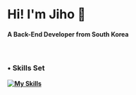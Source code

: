 
<h1>Hi! I'm Jiho 👋</h2>

<h4>A Back-End Developer from South Korea</h4>

<br/>

<b><h3>• Skills Set</h3><b/>

[![My Skills](https://skillicons.dev/icons?i=java,spring,react,js,mysql,jenkins,docker,linux,github,gitlab,aws,idea,vscode,gradle,maven)](https://skillicons.dev)


